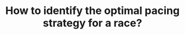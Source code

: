---
id: question-23
title: How to identify the optimal pacing strategy for a race?
theme: sports science
theme_sub_category: performance analysis
application: in-game strategy and decision making
task_solver_1: analyse playing strategies
empty: Predict performance
data_question_type: descriptive
continuous_count: continuous_count
data_method_1: clustering
data_method_2: classification
expert_1: Paul Wu
expert_2: Richi Nayak
reference: |
  https://www.tandfonline.com/doi/full/10.1080/02640414.2012.701759
sports: Race

---